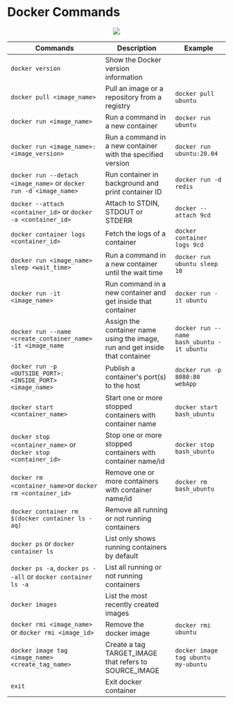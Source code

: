 # Docker Commands
<p align="center">
<img src="https://user-images.githubusercontent.com/75911392/210276325-68a1f015-9777-4e12-a894-95cb4a68ddff.png" class="center"/>
</p>


| Commands                                    | Description                                       | Example                                               |                                                                                         
| --------------------------------------------| --------------------------------------------------|-------------------------------------------------------|
| `docker version`                            | Show the Docker version information
| `docker pull <image_name>`                  | Pull an image or a repository from a registry     | `docker pull ubuntu`  
| `docker run <image_name>`                   | Run a command in a new container                  | `docker run ubuntu`
| `docker run <image_name>:<image_version>`   | Run a command in a new container with the specified version | `docker run ubuntu:20.04`
| `docker run --detach <image_name>` or `docker run -d <image_name>`| Run container in background and print container ID | `docker run -d redis`
| `docker --attach <container_id>` or `docker -a <container_id>` | Attach to STDIN, STDOUT or STDERR    | `docker --attach 9cd`
| `docker container logs <container_id>`      | Fetch the logs of a container                     | `docker container logs 9cd`
| `docker run <image_name> sleep <wait_time>` | Run a command in a new container until the wait time | `docker run ubuntu sleep 10`
| `docker run -it <image_name>`               | Run command in a new container and get inside that container| `docker run -it ubuntu`
| `docker run --name <create_container_name> -it <image_name`| Assign the container name using the image, run and get inside that container| `docker run --name bash_ubuntu -it ubuntu`
| `docker run -p <OUTSIDE_PORT>:<INSIDE_PORT> <image_name>`| Publish a container's port(s) to the host | `docker run -p 8080:80 webApp`
| `docker start <container_name>`             | Start one or more stopped containers with container name | `docker start bash_ubuntu`
| `docker stop <container_name>` or `docker stop <container_id>`             | Stop one or more stopped containers with container name/id  | `docker stop bash_ubuntu`
| `docker rm <container_name>`or `docker rm <container_id>`                  | Remove one or more containers with container name/id | `docker rm bash_ubuntu`
| `docker container rm $(docker container ls -aq)`                           | Remove all running or not running containers 
| `docker ps` or `docker container ls`        | List only shows running containers by default
| `docker ps -a`, `docker ps --all` or `docker container ls -a`| List all running or not running containers
| `docker images`                             | List the most recently created images
| `docker rmi <image_name>` or `docker rmi <image_id>`| Remove the docker image                    | `docker rmi ubuntu`
| `docker image tag <image_name> <create_tag_name>`   | Create a tag TARGET_IMAGE that refers to SOURCE_IMAGE | `docker image tag ubuntu my-ubuntu`
| `exit`                                      | Exit docker container                              |

